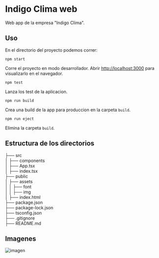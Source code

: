 # Indigo Clima web

Web app de la empresa "Indigo Clima".

## Uso

En el directorio del proyecto podemos correr:

    npm start

Corre el proyecto en modo desarrollador.
Abrir [http://localhost:3000](http://localhost:3000) para visualizarlo en el navegador.

    npm test

Lanza los test de la aplicacion.

    npm run build

Crea una build de la app para produccion en la carpeta `build`.

    npm run eject

Elimina la carpeta `build`.

## Estructura de los directorios

├── src\
│   ├── components\
│   ├── App.tsx\
│   ├── index.tsx\
├── public\
│   ├── assets\
│   │   ├── font\
│   │   ├── img\
│   ├── index.html\
├── package.json\
├── package-lock.json\
├── tsconfig.json\
├── .gitignore\
├── README.md

## Imagenes

![imagen](https://github.com/felipendelicia/indigoclima-web/assets/84806140/6f2d3440-cadf-4171-ac93-679baef680ee)
